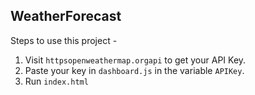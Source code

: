 ## WeatherForecast

Steps to use this project -
1) Visit `httpsopenweathermap.orgapi` to get your API Key.
2) Paste your key in `dashboard.js` in the variable `APIKey`.
3) Run `index.html`